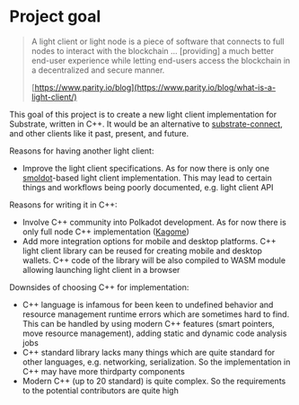 # Project goal

> A light client or light node is a piece of software that connects to full nodes to interact with the blockchain ... [providing] a much better end-user experience while letting end-users access the blockchain in a decentralized and secure manner.
>
> [https://www.parity.io/blog](https://www.parity.io/blog/what-is-a-light-client/)

This goal of this project is to create a new light client implementation for Substrate, written in C++. It would be an alternative to [substrate-connect](https://wiki.polkadot.network/docs/build-substrate), and other clients like it past, present, and future.

Reasons for having another light client:

- Improve the light client specifications. As for now there is only one [smoldot](https://github.com/paritytech/smoldot)-based light client implementation. This may lead to certain things and workflows being poorly documented, e.g. light client API

Reasons for writing it in C++:
- Involve C++ community into Polkadot development. As for now there is only full node C++ implementation ([Kagome](https://github.com/soramitsu/kagome))
- Add more integration options for mobile and desktop platforms. C++ light client library can be reused for creating mobile and desktop wallets. C++ code of the library will be also compiled to WASM module allowing launching light client in a browser

Downsides of choosing C++ for implementation:
- C++ language is infamous for been keen to undefined behavior and resource management runtime errors which are sometimes hard to find. This can be handled by using modern C++ features (smart pointers, move resource management), adding static and dynamic code analysis jobs
- C++ standard library lacks many things which are quite standard for other languages, e.g. networking, serialization. So the implementation in C++ may have more thirdparty components
- Modern C++ (up to 20 standard) is quite complex. So the requirements to the potential contributors are quite high